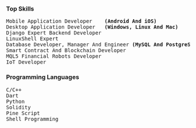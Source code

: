<h3>Top Skills</h3>
<pre>
Mobile Application Developer    <b>(Android And iOS)</b>
Desktop Application Developer   <b>(Windows, Linux And Mac)</b>
Django Expert Backend Developer
LinuxShell Expert
Database Developer, Manager And Engineer <b>(MySQL And PostgreSQL)</b>
Smart Contract And Blockchain Developer
MQL5 Financial Robots Developer
IoT Developer
</pre>
<h3>Programming Languages</h3>
<pre>
C/C++
Dart
Python
Solidity
Pine Script
Shell Programming
</pre>
